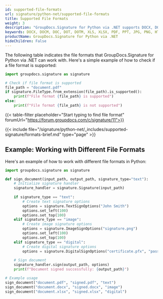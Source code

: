 ```yaml
---
id: supported-file-formats
url: signature/python-net/supported-file-formats
title: Supported File Formats
weight: 3
description: "GroupDocs.Signature for Python via .NET supports DOCX, DOCM, DOC, DOT, DOTM, XLS, XLSX, PDF, PPT, JPG, PNG, HTML, EML and many more formats."
keywords: DOCX, DOCM, DOC, DOT, DOTM, XLS, XLSX, PDF, PPT, JPG, PNG, HTML, EML, Python signature formats
productName: GroupDocs.Signature for Python via .NET
hideChildren: False
---
```

The following table indicates the file formats that GroupDocs.Signature for Python via .NET can work with. Here's a simple example of how to check if a file format is supported:

```python
import groupdocs.signature as signature

# Check if file format is supported
file_path = "document.pdf"
if signature.FileType.from_extension(file_path).is_supported():
    print(f"File format {file_path} is supported")
else:
    print(f"File format {file_path} is not supported")
```

{{< table-filter placeholder="Start typing to find file format" forumUrl="https://forum.groupdocs.com/c/signature/11">}}


{{< include file="/signature/python-net/_includes/supported-signature/formats-brief.md" type="page" >}}


## Example: Working with Different File Formats

Here's an example of how to work with different file formats in Python:

```python
import groupdocs.signature as signature

def sign_document(input_path, output_path, signature_type="text"):
    # Initialize signature handler
    signature_handler = signature.Signature(input_path)
    
    if signature_type == "text":
        # Create text signature options
        options = signature.TextSignOptions("John Smith")
        options.set_left(100)
        options.set_top(100)
    elif signature_type == "image":
        # Create image signature options
        options = signature.ImageSignOptions("signature.png")
        options.set_left(100)
        options.set_top(100)
    elif signature_type == "digital":
        # Create digital signature options
        options = signature.DigitalSignOptions("certificate.pfx", "password")
    
    # Sign document
    signature_handler.sign(output_path, options)
    print(f"Document signed successfully: {output_path}")

# Example usage
sign_document("document.pdf", "signed.pdf", "text")
sign_document("document.docx", "signed.docx", "image")
sign_document("document.xlsx", "signed.xlsx", "digital")
```

